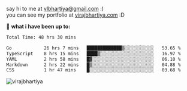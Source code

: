 say hi to me at [vlbhartiya@gmail.com](mailto:vlbhartiya@gmail.com) :)<br/>
you can see my portfolio at [virajbhartiya.com](https://virajbhartiya.com) :D<br/>


🚀 **what i have been up to:**

<!--START_SECTION:waka-->

```txt
Total Time: 48 hrs 30 mins

Go            26 hrs 7 mins   █████████████▒░░░░░░░░░░░   53.65 %
TypeScript    8 hrs 15 mins   ████▒░░░░░░░░░░░░░░░░░░░░   16.97 %
YAML          2 hrs 58 mins   █▓░░░░░░░░░░░░░░░░░░░░░░░   06.10 %
Markdown      2 hrs 22 mins   █▒░░░░░░░░░░░░░░░░░░░░░░░   04.88 %
CSS           1 hr 47 mins    █░░░░░░░░░░░░░░░░░░░░░░░░   03.68 %
```

<!--END_SECTION:waka-->

<p align="left"> <img src="https://komarev.com/ghpvc/?username=virajbhartiya&color=blue" alt="virajbhartiya" /> </p>
